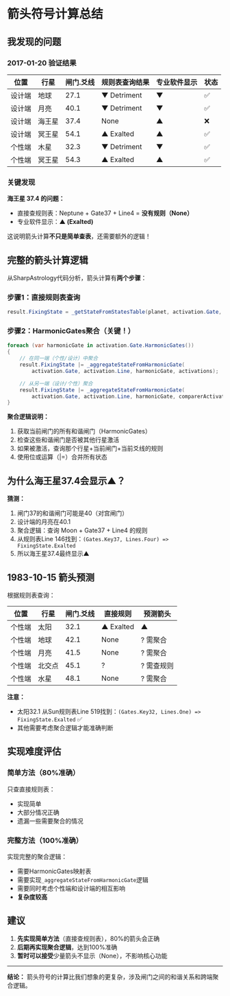 # 箭头符号计算总结

## 我发现的问题

### 2017-01-20 验证结果

| 位置 | 行星 | 闸门.爻线 | 规则表查询结果 | 专业软件显示 | 状态 |
|------|------|----------|--------------|------------|------|
| 设计端 | 地球 | 27.1 | ▼ Detriment | ▼ | ✅ |
| 设计端 | 月亮 | 40.1 | ▼ Detriment | ▼ | ✅ |
| 设计端 | 海王星 | 37.4 | None | ▲ | ❌ |
| 设计端 | 冥王星 | 54.1 | ▲ Exalted | ▲ | ✅ |
| 个性端 | 木星 | 32.3 | ▼ Detriment | ▼ | ✅ |
| 个性端 | 冥王星 | 54.3 | ▲ Exalted | ▲ | ✅ |

### 关键发现

**海王星 37.4 的问题：**
- 直接查规则表：Neptune + Gate37 + Line4 = **没有规则（None）**
- 专业软件显示：**▲ (Exalted)**

这说明箭头计算**不只是简单查表**，还需要额外的逻辑！

## 完整的箭头计算逻辑

从SharpAstrology代码分析，箭头计算有**两个步骤**：

### 步骤1：直接规则表查询
```csharp
result.FixingState = _getStateFromStatesTable(planet, activation.Gate, activation.Line);
```

### 步骤2：HarmonicGates聚合（关键！）
```csharp
foreach (var harmonicGate in activation.Gate.HarmonicGates())
{
    // 在同一端（个性/设计）中聚合
    result.FixingState |= _aggregateStateFromHarmonicGate(
        activation.Gate, activation.Line, harmonicGate, activations);

    // 从另一端（设计/个性）聚合
    result.FixingState |= _aggregateStateFromHarmonicGate(
        activation.Gate, activation.Line, harmonicGate, comparerActivations);
}
```

**聚合逻辑说明：**
1. 获取当前闸门的所有和谐闸门（HarmonicGates）
2. 检查这些和谐闸门是否被其他行星激活
3. 如果被激活，查询那个行星+当前闸门+当前爻线的规则
4. 使用位或运算（|=）合并所有状态

## 为什么海王星37.4会显示▲？

**猜测：**
1. 闸门37的和谐闸门可能是40（对宫闸门）
2. 设计端的月亮在40.1
3. 聚合逻辑：查询 Moon + Gate37 + Line4 的规则
4. 从规则表Line 146找到：`(Gates.Key37, Lines.Four) => FixingState.Exalted`
5. 所以海王星37.4最终显示▲

## 1983-10-15 箭头预测

根据规则表查询：

| 位置 | 行星 | 闸门.爻线 | 直接规则 | 预测箭头 |
|------|------|----------|---------|---------|
| 个性端 | 太阳 | 32.1 | ▲ Exalted | ▲ |
| 个性端 | 地球 | 42.1 | None | ? 需聚合 |
| 个性端 | 月亮 | 41.5 | None | ? 需聚合 |
| 个性端 | 北交点 | 45.1 | ? | ? 需查规则 |
| 个性端 | 水星 | 48.1 | None | ? 需聚合 |

**注意：**
- 太阳32.1 从Sun规则表Line 519找到：`(Gates.Key32, Lines.One) => FixingState.Exalted` ✅
- 其他需要考虑聚合逻辑才能准确判断

## 实现难度评估

### 简单方法（80%准确）
只查直接规则表：
- 实现简单
- 大部分情况正确
- 遗漏一些需要聚合的情况

### 完整方法（100%准确）
实现完整的聚合逻辑：
- 需要HarmonicGates映射表
- 需要实现`_aggregateStateFromHarmonicGate`逻辑
- 需要同时考虑个性端和设计端的相互影响
- **复杂度较高**

## 建议

1. **先实现简单方法**（直接查规则表），80%的箭头会正确
2. **后期再实现聚合逻辑**，达到100%准确
3. **暂时可以接受**少量箭头不显示（None），不影响核心功能

---

**结论：** 箭头符号的计算比我们想象的更复杂，涉及闸门之间的和谐关系和跨端聚合逻辑。
